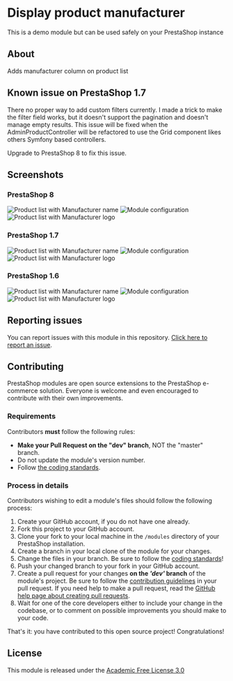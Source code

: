 # Display product manufacturer

This is a demo module but can be used safely on your PrestaShop instance

## About

Adds manufacturer column on product list

## Known issue on PrestaShop 1.7
There no proper way to add custom filters currently.
I made a trick to make the filter field works, but it doesn't support the pagination and doesn't manage empty results.
This issue will be fixed when the AdminProductController will be refactored to use the Grid component likes others Symfony based controllers.

Upgrade to PrestaShop 8 to fix this issue.

## Screenshots

### PrestaShop 8

![Product list with Manufacturer name](https://github.com/Matt75/displayproductmanufacturer/assets/5262628/5ede2a46-65fa-478b-a79d-848ac8dff2ce)
![Module configuration](https://github.com/Matt75/displayproductmanufacturer/assets/5262628/be1c3ed1-49b1-4de6-b1d9-5c36e32abaf6)
![Product list with Manufacturer logo](https://github.com/Matt75/displayproductmanufacturer/assets/5262628/bb693ede-136c-4c2d-a290-23406fac0bef)


### PrestaShop 1.7

![Product list with Manufacturer name](https://user-images.githubusercontent.com/5262628/58573778-ba7f5100-823e-11e9-9d85-6f08784a1c2a.png)
![Module configuration](https://user-images.githubusercontent.com/5262628/58557976-f22ad080-821f-11e9-9525-cdc35aa230ca.png)
![Product list with Manufacturer logo](https://user-images.githubusercontent.com/5262628/58573774-b81cf700-823e-11e9-81b1-f9cab0f887b4.png)

### PrestaShop 1.6

![Product list with Manufacturer name](https://user-images.githubusercontent.com/5262628/58557959-e9d29580-821f-11e9-89d5-ffa7ffd30d5a.png)
![Module configuration](https://user-images.githubusercontent.com/5262628/58557976-f22ad080-821f-11e9-9525-cdc35aa230ca.png)
![Product list with Manufacturer logo](https://user-images.githubusercontent.com/5262628/58557965-ee974980-821f-11e9-9ee9-a172c79d04a1.png)

## Reporting issues

You can report issues with this module in this repository. [Click here to report an issue][report-issue]. 

## Contributing

PrestaShop modules are open source extensions to the PrestaShop e-commerce solution. Everyone is welcome and even encouraged to contribute with their own improvements.

### Requirements

Contributors **must** follow the following rules:

* **Make your Pull Request on the "dev" branch**, NOT the "master" branch.
* Do not update the module's version number.
* Follow [the coding standards][1].

### Process in details

Contributors wishing to edit a module's files should follow the following process:

1. Create your GitHub account, if you do not have one already.
2. Fork this project to your GitHub account.
3. Clone your fork to your local machine in the ```/modules``` directory of your PrestaShop installation.
4. Create a branch in your local clone of the module for your changes.
5. Change the files in your branch. Be sure to follow the [coding standards][1]!
6. Push your changed branch to your fork in your GitHub account.
7. Create a pull request for your changes **on the _'dev'_ branch** of the module's project. Be sure to follow the [contribution guidelines][2] in your pull request. If you need help to make a pull request, read the [GitHub help page about creating pull requests][3].
8. Wait for one of the core developers either to include your change in the codebase, or to comment on possible improvements you should make to your code.

That's it: you have contributed to this open source project! Congratulations!

## License

This module is released under the [Academic Free License 3.0][AFL-3.0] 

[report-issue]: https://github.com/Matt75/displayproductmanufacturer/issues/new
[1]: https://devdocs.prestashop.com/1.7/development/coding-standards/
[2]: https://devdocs.prestashop.com/1.7/contribute/contribution-guidelines/
[3]: https://help.github.com/articles/using-pull-requests
[AFL-3.0]: https://opensource.org/licenses/AFL-3.0
